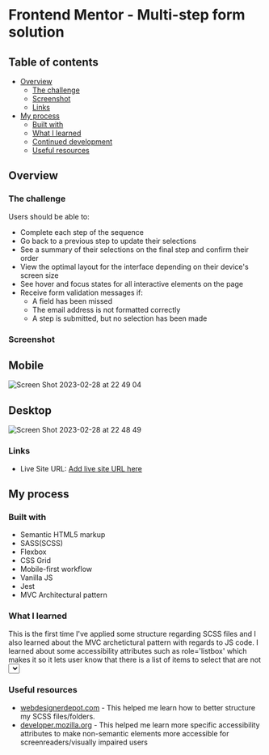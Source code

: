 # Frontend Mentor - Multi-step form solution

## Table of contents

- [Overview](#overview)
  - [The challenge](#the-challenge)
  - [Screenshot](#screenshot)
  - [Links](#links)
- [My process](#my-process)
  - [Built with](#built-with)
  - [What I learned](#what-i-learned)
  - [Continued development](#continued-development)
  - [Useful resources](#useful-resources)

## Overview

### The challenge

Users should be able to:

- Complete each step of the sequence
- Go back to a previous step to update their selections
- See a summary of their selections on the final step and confirm their order
- View the optimal layout for the interface depending on their device's screen size
- See hover and focus states for all interactive elements on the page
- Receive form validation messages if:
  - A field has been missed
  - The email address is not formatted correctly
  - A step is submitted, but no selection has been made

### Screenshot

## Mobile
![Screen Shot 2023-02-28 at 22 49 04](https://user-images.githubusercontent.com/25332391/222041372-e8c95f75-6aac-48a3-adfc-9a94bbc4c769.png)

## Desktop
![Screen Shot 2023-02-28 at 22 48 49](https://user-images.githubusercontent.com/25332391/222041397-a4c73e63-9de9-4e8f-8c16-b89bb96a569b.png)

### Links

- Live Site URL: [Add live site URL here](https://your-live-site-url.com)

## My process

### Built with

- Semantic HTML5 markup
- SASS(SCSS)
- Flexbox
- CSS Grid
- Mobile-first workflow
- Vanilla JS
- Jest
- MVC Architectural pattern

### What I learned

This is the first time I've applied some structure regarding SCSS files and I also learned about the MVC archetictural pattern with regards to JS code. I learned about some accessibility attributes such as role='listbox' which makes it so it lets user know that there is a list of items to select that are not <select> elements that contain images. In conjuction with the role ='option' attribute which tells users which elements are options. I also learned about some aria attributes like aria-label, aria-selected, etc. These help visually impaired users understand what is happening via screenreaders informing them. 

### Useful resources

- [webdesignerdepot.com](https://www.webdesignerdepot.com/2020/12/2-smartest-ways-to-structure-sass/) - This helped me learn how to better structure my SCSS files/folders.
- [developer.mozilla.org](https://developer.mozilla.org/en-US/docs/Web/Accessibility/ARIA/Attributes) - This helped me learn more specific accessibility attributes to make non-semantic elements more accessible for screenreaders/visually impaired users
